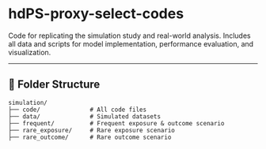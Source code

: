 # hdPS-proxy-select-codes
Code for replicating the simulation study and real-world analysis. Includes all data and scripts for model implementation, performance evaluation, and visualization.

---

## 📁 Folder Structure

```
simulation/
├── code/              # All code files
├── data/              # Simulated datasets
├── frequent/          # Frequent exposure & outcome scenario
├── rare_exposure/     # Rare exposure scenario
├── rare_outcome/      # Rare outcome scenario
```
